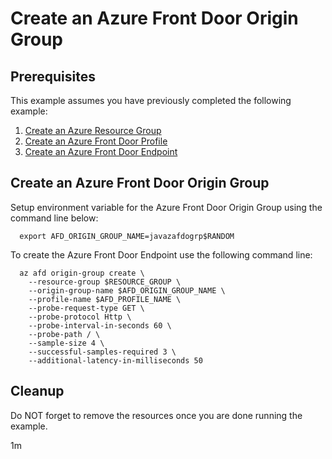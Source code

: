 
# Create an Azure Front Door Origin Group

## Prerequisites

<!-- workflow.run()

  if [[ -z $REGION ]]; then
    export REGION=westus
  fi

  -->
<!-- workflow.cron(0 0 * * 5) -->
<!-- workflow.include(../create-endpoint/README.md) -->

This example assumes you have previously completed the following example:

1. [Create an Azure Resource Group](../../group/create/README.md)
1. [Create an Azure Front Door Profile](../create-profile/README.md)
1. [Create an Azure Front Door Endpoint](../create-endpoint/README.md)

## Create an Azure Front Door Origin Group

Setup environment variable for the Azure Front Door Origin Group using the command
line below:

<!-- workflow.skip() -->
```shell
  export AFD_ORIGIN_GROUP_NAME=javazafdogrp$RANDOM
```

<!-- workflow.run()

if [[ -z $AFD_ORIGIN_GROUP_NAME ]]; then
  export AFD_ORIGIN_GROUP_NAME=javazafdogrp$RANDOM
fi
  -->

To create the Azure Front Door Endpoint use the following command line:

```shell
  az afd origin-group create \
    --resource-group $RESOURCE_GROUP \
    --origin-group-name $AFD_ORIGIN_GROUP_NAME \
    --profile-name $AFD_PROFILE_NAME \
    --probe-request-type GET \
    --probe-protocol Http \
    --probe-interval-in-seconds 60 \
    --probe-path / \
    --sample-size 4 \
    --successful-samples-required 3 \
    --additional-latency-in-milliseconds 50
```

<!-- workflow.directOnly()

  export RESULT=$(az afd origin-group show --origin-group-name $AFD_ORIGIN_GROUP_NAME --profile-name $AFD_PROFILE_NAME --resource-group $RESOURCE_GROUP --output tsv --query provisioningState)
  az group delete --name $RESOURCE_GROUP --yes || true
  if [[ "$RESULT" != Succeeded ]]; then
    echo "Azure Front Door Origin Group $AFD_ORIGIN_GROUP_NAME was not provisioned properly"
    exit 1
  fi

  -->

## Cleanup

Do NOT forget to remove the resources once you are done running the example.

1m
